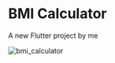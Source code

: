 # BMI Calculator

A new Flutter project by me

![bmi_calculator](https://user-images.githubusercontent.com/79080019/186404945-473b2751-1f31-4092-ba7b-64243d9254d7.gif)
